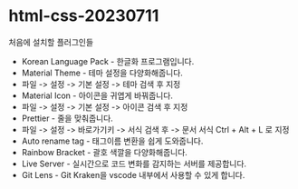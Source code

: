 # html-css-20230711

처음에 설치할 플러그인들

<ul>
    <li>Korean Language Pack - 한글화 프로그램입니다.</li>
    <li>Material Theme - 테마 설정을 다양화해줍니다.</li>
    <li>파일 -> 설정 -> 기본 설정 -> 테마 검색 후 지정</li>
    <li>Material Icon - 아이콘을 귀엽게 바꿔줍니다.</li>
    <li>파일 -> 설정 -> 기본 설정 -> 아이콘 검색 후 지정</li>
    <li>Prettier - 줄을 맞춰줍니다.</li>
    <li>파일 -> 설정 -> 바로가기키 -> 서식 검색 후 -> 문서 서식 Ctrl + Alt + L 로 지정</li>
    <li>Auto rename tag - 태그이름 변환을 쉽게 도와줍니다.</li>
    <li>Rainbow Bracket - 괄호 색깔을 다양화해줍니다.</li>
    <li>Live Server - 실시간으로 코드 변화를 감지하는 서버를 제공합니다.</li>
    <li>Git Lens - Git Kraken을 vscode 내부에서 사용할 수 있게 합니다.</li>
</ul>
